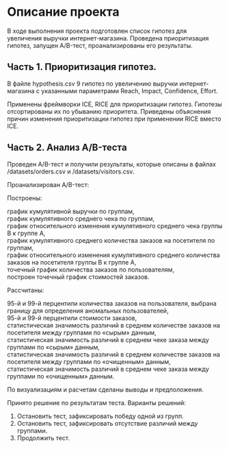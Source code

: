 # Описание проекта

В ходе выполнения проекта подготовлен список гипотез для увеличения выручки интернет-магазина. Проведена приоритизация гипотез, запущен A/B-тест, проанализированы его результаты.

## Часть 1. Приоритизация гипотез.
В файле hypothesis.csv 9 гипотез по увеличению выручки интернет-магазина с указанными параметрами Reach, Impact, Confidence, Effort.

Применены фреймворки ICE, RICE для приоритизации гипотез. Гипотезы отсортированы их по убыванию приоритета.
Приведены объяснения причин изменения приоритизации гипотез при применении RICE вместо ICE.

## Часть 2. Анализ A/B-теста
Проведен A/B-тест и получили результаты, которые описаны в файлах /datasets/orders.csv и /datasets/visitors.csv.

Проанализирован A/B-тест:

Построены:

график кумулятивной выручки по группам,   
график кумулятивного среднего чека по группам,  
график относительного изменения кумулятивного среднего чека группы B к группе A,  
график кумулятивного среднего количества заказов на посетителя по группам,  
график относительного изменения кумулятивного среднего количества заказов на посетителя группы B к группе A,  
точечный график количества заказов по пользователям,  
построен точечный график стоимостей заказов.  

Рассчитаны:

95-й и 99-й перцентили количества заказов на пользователя, выбрана границу для определения аномальных пользователей,  
95-й и 99-й перцентили стоимости заказов,  
статистическая значимость различий в среднем количестве заказов на посетителя между группами по «сырым» данным,  
статистическая значимость различий в среднем чеке заказа между группами по «сырым» данным,  
статистическая значимость различий в среднем количестве заказов на посетителя между группами по «очищенным» данным,  
статистическая значимость различий в среднем чеке заказа между группами по «очищенным» данным.  

По визуализациям и расчетам сделаны выводы и предположения.

Принято решение по результатам теста. Варианты решений:
1. Остановить тест, зафиксировать победу одной из групп.
2. Остановить тест, зафиксировать отсутствие различий между группами.
3. Продолжить тест.
